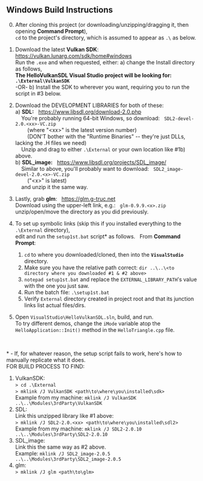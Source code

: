 ## Windows Build Instructions

0. After cloning this project (or downloading/unzipping/dragging it, then opening **Command Prompt**),\
   `cd` to the project's directory, which is assumed to appear as `.\` as below.

1. Download the latest **Vulkan SDK**: &nbsp; https://vulkan.lunarg.com/sdk/home#windows \
   Run the `.exe` and when requested, either: a) change the Install directory as follows,\
   **The HelloVulkanSDL Visual Studio project will be looking for: &nbsp; `.\External\VulkanSDK`**\
   -OR- b) Install the SDK to wherever you want, requiring you to run the script in #3 below.
2. Download the DEVELOPMENT LIBRARIES for both of these:\
  a) **SDL:** &nbsp; https://www.libsdl.org/download-2.0.php \
	 &nbsp; &nbsp; You're probably running 64-bit Windows, so download: &nbsp; `SDL2-devel-2.0.<xx>-VC.zip`\
	 &nbsp; &nbsp; &nbsp; &nbsp; (where "\<xx>" is the latest version number)\
	 &nbsp; &nbsp; &nbsp; &nbsp; (DON'T bother with the "Runtime Binaries" -- they're just DLLs, lacking the .H files we need)\
	 &nbsp; &nbsp; Unzip and drag to either `.\External` or your own location like #1b) above.\
  b) **SDL_image:** &nbsp; https://www.libsdl.org/projects/SDL_image/ \
	 &nbsp; &nbsp; Similar to above, you'll probably want to download: &nbsp; `SDL2_image-devel-2.0.<x>-VC.zip`\
	 &nbsp; &nbsp; &nbsp; &nbsp; ("\<x>" is latest)\
	 &nbsp; &nbsp; and unzip it the same way.
3. Lastly, grab **glm**: &nbsp; https://glm.g-truc.net \
	 Download using the upper-left link, e.g.: &nbsp; `glm-0.9.9.<x>.zip`\
	 unzip/open/move the directory as you did previously.

4. To set up symbolic links (skip this if you installed everything to the `.\External` directory),\
   edit and run the `setup1st.bat` script* as follows. &nbsp; From **Command Prompt**:
    1. `cd` to where you downloaded/cloned, then into the **`VisualStudio`** directory.
    2. Make sure you have the relative path correct: `dir ..\..\<to directory where you downloaded #1 & #2 above>` 
    3. `notepad setup1st.bat` and replace the `EXTERNAL_LIBRARY_PATH`'s value with the one you just saw.
    4. Run the batch file:  `.\setup1st.bat`
    5. Verify `External` directory created in project root and that its junction links list actual files/dirs.

5. Open `VisualStudio\HelloVulkanSDL.sln`, build, and run.\
	To try different demos, change the `iMode` variable atop the `HelloApplication::Init()` method in the `HelloTriangle.cpp` file.

<br/>

\* - If, for whatever reason, the setup script fails to work, here's how to manually replicate what it does.\
FOR BUILD PROCESS TO FIND:
1. VulkanSDK:\
	`> cd .\External`<br/>
	`> mklink /J VulkanSDK <path\to\where\you\installed\sdk>`<br/>
	Example from my machine:  `mklink /J VulkanSDK ..\..\Modules\3rdParty\VulkanSDK`
2. SDL:\
	Link this unzipped library like #1 above:\
	`> mklink /J SDL2-2.0.<xx> <path\to\where\you\installed\sdl2>`\
	Example from my machine:  `mklink /J SDL2-2.0.10 ..\..\Modules\3rdParty\SDL2-2.0.10`
3. SDL_image:\
	Link this the same way as #2 above.\
	Example:  `mklink /J SDL2_image-2.0.5 ..\..\Modules\3rdParty\SDL2_image-2.0.5`
4. glm:\
	`> mklink /J glm <path\to\glm>`

